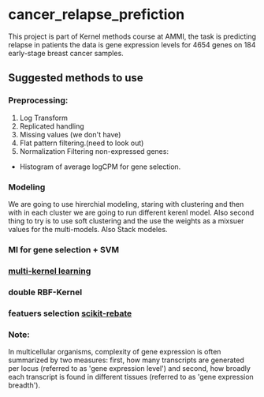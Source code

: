 # cancer_relapse_prefiction
This project is part of Kernel methods course at AMMI, the task is predicting relapse in patients the data is gene expression levels for 4654 genes on 184 early-stage breast cancer samples.

## Suggested methods to use
### Preprocessing:
  1. Log Transform
  2. Replicated handling
  3. Missing values (we don't have)
  4. Flat pattern filtering.(need to look out)
  5. Normalization
  Filtering non-expressed genes:
  * Histogram of average logCPM for gene selection.
### Modeling
  We are going to use hirerchial modeling, staring with clustering and then with in each cluster we are going to run different kerenl model.
  Also second thing to try is to use soft clustering and the use the weights as a mixsuer values for the multi-models.
  Also Stack modeles.
### MI for gene selection + SVM
### [multi-kernel learning](https://github.com/mstrazar/mklaren) 
### double RBF-Kernel 
### featuers selection [scikit-rebate](https://github.com/EpistasisLab/scikit-rebate)

### Note:
 In multicellular organisms, complexity of gene expression is often summarized by two measures: first, how many transcripts are generated per locus (referred to as 'gene expression level') and second, how broadly each transcript is found in different tissues (referred to as 'gene expression breadth').
